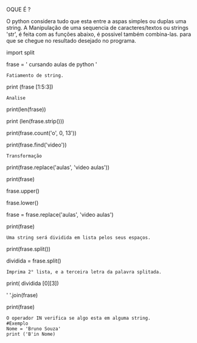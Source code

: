    OQUE É ?

   O python considera tudo que esta entre a aspas simples ou duplas uma string.
   A Manipulação de uma sequencia de caracteres/textos ou strings 'str', é feita com as funções abaixo, é possivel também combina-las.
para que se chegue no resultado desejado no programa.


import split

frase = ' cursando aulas de python '

    Fatiamento de string.
print (frase [1:5:3])


    Analise 
print(len(frase))

print (len(frase.strip()))

print(frase.count('o', 0, 13'))

print(frase.find('video'))

    Transformação 
print(frase.replace('aulas', 'video aulas'))

print(frase)

frase.upper()

frase.lower()

frase = frase.replace('aulas', 'video aulas')

print(frase)

    Uma string será dividida em lista pelos seus espaços.
print(frase.split())

dividida = frase.split()

    Imprima 2° lista, e a terceira letra da palavra splitada.
print( dividida [0][3])

' '.join(frase)

print(frase)

    O operador IN verifica se algo esta em alguma string.
    #Exemplo 
    Nome = 'Bruno Souza'
    print ('B'in Nome)